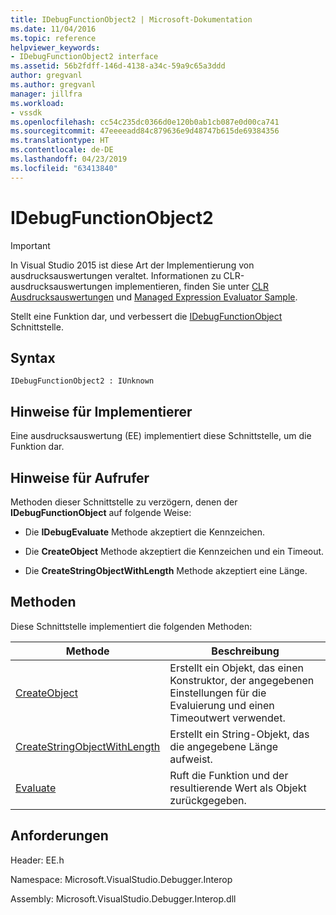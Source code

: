 ```yaml
---
title: IDebugFunctionObject2 | Microsoft-Dokumentation
ms.date: 11/04/2016
ms.topic: reference
helpviewer_keywords:
- IDebugFunctionObject2 interface
ms.assetid: 56b2fdff-146d-4138-a34c-59a9c65a3ddd
author: gregvanl
ms.author: gregvanl
manager: jillfra
ms.workload:
- vssdk
ms.openlocfilehash: cc54c235dc0366d0e120b0ab1cb087e0d00ca741
ms.sourcegitcommit: 47eeeeadd84c879636e9d48747b615de69384356
ms.translationtype: HT
ms.contentlocale: de-DE
ms.lasthandoff: 04/23/2019
ms.locfileid: "63413840"
---
```

# <a name="idebugfunctionobject2"></a>IDebugFunctionObject2
> [!IMPORTANT]
> In Visual Studio 2015 ist diese Art der Implementierung von ausdrucksauswertungen veraltet. Informationen zu CLR-ausdrucksauswertungen implementieren, finden Sie unter [CLR Ausdrucksauswertungen](https://github.com/Microsoft/ConcordExtensibilitySamples/wiki/CLR-Expression-Evaluators) und [Managed Expression Evaluator Sample](https://github.com/Microsoft/ConcordExtensibilitySamples/wiki/Managed-Expression-Evaluator-Sample).

 Stellt eine Funktion dar, und verbessert die [IDebugFunctionObject](../../../extensibility/debugger/reference/idebugfunctionobject.md) Schnittstelle.

## <a name="syntax"></a>Syntax

```
IDebugFunctionObject2 : IUnknown
```

## <a name="notes-for-implementers"></a>Hinweise für Implementierer
 Eine ausdrucksauswertung (EE) implementiert diese Schnittstelle, um die Funktion dar.

## <a name="notes-for-callers"></a>Hinweise für Aufrufer
 Methoden dieser Schnittstelle zu verzögern, denen der **IDebugFunctionObject** auf folgende Weise:

- Die **IDebugEvaluate** Methode akzeptiert die Kennzeichen.

- Die **CreateObject** Methode akzeptiert die Kennzeichen und ein Timeout.

- Die **CreateStringObjectWithLength** Methode akzeptiert eine Länge.

## <a name="methods"></a>Methoden
 Diese Schnittstelle implementiert die folgenden Methoden:

|Methode|Beschreibung|
|------------|-----------------|
|[CreateObject](../../../extensibility/debugger/reference/idebugfunctionobject2-createobject.md)|Erstellt ein Objekt, das einen Konstruktor, der angegebenen Einstellungen für die Evaluierung und einen Timeoutwert verwendet.|
|[CreateStringObjectWithLength](../../../extensibility/debugger/reference/idebugfunctionobject2-createstringobjectwithlength.md)|Erstellt ein String-Objekt, das die angegebene Länge aufweist.|
|[Evaluate](../../../extensibility/debugger/reference/idebugfunctionobject2-evaluate.md)|Ruft die Funktion und der resultierende Wert als Objekt zurückgegeben.|

## <a name="requirements"></a>Anforderungen
 Header: EE.h

 Namespace: Microsoft.VisualStudio.Debugger.Interop

 Assembly: Microsoft.VisualStudio.Debugger.Interop.dll